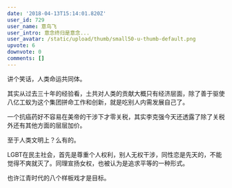 ```yaml
---
date: '2018-04-13T15:14:01.820Z'
user_id: 729
user_name: 意鸟飞
user_intro: 意念终归是意念...
user_avatar: /static/upload/thumb/small50-u-thumb-default.png
upvote: 6
downvote: 0
comments: []
---
```


讲个笑话，人类命运共同体。

其实从过去三十年的经验看，土共对人类的贡献大概只有经济层面，除了善于驱使八亿工蚁为这个集团拼命工作和创新，就是吃别人内需发展自己了。

一个抗癌药好不容易在美帝的干涉下才零关税，其实李克强今天还透露了除了关税外还有其他方面的层层加价。

至于人类文明上？么有的。

LGBT在民主社会，首先是尊重个人权利，别人无权干涉，同性恋是先天的，不能觉得不爽就灭了。同理宣扬女权，也被认为是追求平等的一种形式。

也许江青时代的八个样板戏才是目标。

